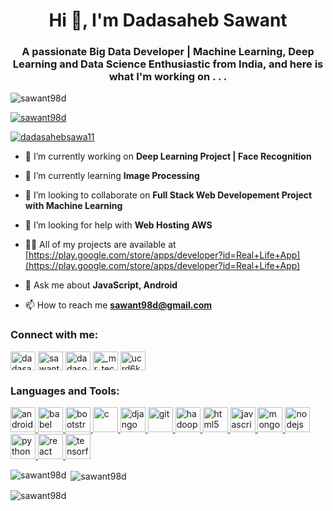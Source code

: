 <h1 align="center">Hi 👋, I'm Dadasaheb Sawant</h1>
<h3 align="center">A passionate Big Data Developer | Machine Learning, Deep Learning and Data Science Enthusiastic from India, and here is what I'm working on . . .</h3>

<p align="left"> <img src="https://komarev.com/ghpvc/?username=sawant98d&label=Profile%20views&color=0e75b6&style=flat" alt="sawant98d" /> </p>

<p align="left"> <a href="https://github.com/ryo-ma/github-profile-trophy"><img src="https://github-profile-trophy.vercel.app/?username=sawant98d" alt="sawant98d" /></a> </p>

<p align="left"> <a href="https://twitter.com/dadasahebsawa11" target="blank"><img src="https://img.shields.io/twitter/follow/dadasahebsawa11?logo=twitter&style=for-the-badge" alt="dadasahebsawa11" /></a> </p>

- 🔭 I’m currently working on **Deep Learning Project | Face Recognition**

- 🌱 I’m currently learning **Image Processing**

- 👯 I’m looking to collaborate on **Full Stack Web Developement Project with Machine Learning**

- 🤝 I’m looking for help with **Web Hosting AWS**

- 👨‍💻 All of my projects are available at [https://play.google.com/store/apps/developer?id=Real+Life+App](https://play.google.com/store/apps/developer?id=Real+Life+App)

- 💬 Ask me about **JavaScript, Android**

- 📫 How to reach me **sawant98d@gmail.com**

<h3 align="left">Connect with me:</h3>
<p align="left">
<a href="https://twitter.com/dadasahebsawa11" target="blank"><img align="center" src="https://cdn.jsdelivr.net/npm/simple-icons@3.0.1/icons/twitter.svg" alt="dadasahebsawa11" height="30" width="40" /></a>
<a href="https://linkedin.com/in/sawant98d" target="blank"><img align="center" src="https://cdn.jsdelivr.net/npm/simple-icons@3.0.1/icons/linkedin.svg" alt="sawant98d" height="30" width="40" /></a>
<a href="https://fb.com/dadaso.sawant.75" target="blank"><img align="center" src="https://cdn.jsdelivr.net/npm/simple-icons@3.0.1/icons/facebook.svg" alt="dadaso.sawant.75" height="30" width="40" /></a>
<a href="https://instagram.com/_mr_techie_" target="blank"><img align="center" src="https://cdn.jsdelivr.net/npm/simple-icons@3.0.1/icons/instagram.svg" alt="_mr_techie_" height="30" width="40" /></a>
<a href="https://www.youtube.com/c/ucrd6kzio8eq_d1026zlzi2q" target="blank"><img align="center" src="https://cdn.jsdelivr.net/npm/simple-icons@3.0.1/icons/youtube.svg" alt="ucrd6kzio8eq_d1026zlzi2q" height="30" width="40" /></a>
</p>

<h3 align="left">Languages and Tools:</h3>
<p align="left"> <a href="https://developer.android.com" target="_blank"> <img src="https://www.vectorlogo.zone/logos/android/android-official.svg" alt="android" width="40" height="40"/> </a> <a href="https://babeljs.io/" target="_blank"> <img src="https://www.vectorlogo.zone/logos/babeljs/babeljs-icon.svg" alt="babel" width="40" height="40"/> </a> <a href="https://getbootstrap.com" target="_blank"> <img src="https://www.vectorlogo.zone/logos/getbootstrap/getbootstrap-ar21.svg" alt="bootstrap" width="40" height="40"/> </a> <a href="https://www.cprogramming.com/" target="_blank"> <img src="https://devicons.github.io/devicon/devicon.git/icons/c/c-original.svg" alt="c" width="40" height="40"/> </a> <a href="https://www.djangoproject.com/" target="_blank"> <img src="https://www.vectorlogo.zone/logos/djangoproject/djangoproject-ar21.svg" alt="django" width="40" height="40"/> </a> <a href="https://git-scm.com/" target="_blank"> <img src="https://www.vectorlogo.zone/logos/git-scm/git-scm-icon.svg" alt="git" width="40" height="40"/> </a> <a href="https://hadoop.apache.org/" target="_blank"> <img src="https://www.vectorlogo.zone/logos/apache_hadoop/apache_hadoop-icon.svg" alt="hadoop" width="40" height="40"/> </a> <a href="https://www.w3.org/html/" target="_blank"> <img src="https://www.vectorlogo.zone/logos/w3_html5/w3_html5-ar21.svg" alt="html5" width="40" height="40"/> </a> <a href="https://developer.mozilla.org/en-US/docs/Web/JavaScript" target="_blank"> <img src="https://www.vectorlogo.zone/logos/javascript/javascript-icon.svg" alt="javascript" width="40" height="40"/> </a> <a href="https://www.mongodb.com/" target="_blank"> <img src="https://www.vectorlogo.zone/logos/mongodb/mongodb-ar21.svg" alt="mongodb" width="40" height="40"/> </a> <a href="https://nodejs.org" target="_blank"> <img src="https://www.vectorlogo.zone/logos/nodejs/nodejs-ar21.svg" alt="nodejs" width="40" height="40"/> </a> <a href="https://www.python.org" target="_blank"> <img src="https://www.vectorlogo.zone/logos/python/python-ar21.svg" alt="python" width="40" height="40"/> </a> <a href="https://reactjs.org/" target="_blank"> <img src="https://www.vectorlogo.zone/logos/reactjs/reactjs-ar21.svg" alt="react" width="40" height="40"/> </a> <a href="https://www.tensorflow.org" target="_blank"> <img src="https://www.vectorlogo.zone/logos/tensorflow/tensorflow-icon.svg" alt="tensorflow" width="40" height="40"/> </a> </p>

<p><img align="left" src="https://github-readme-stats.vercel.app/api/top-langs?username=sawant98d&show_icons=true&locale=en&layout=compact" alt="sawant98d" /></p>

<p>&nbsp;<img align="center" src="https://github-readme-stats.vercel.app/api?username=sawant98d&show_icons=true&locale=en" alt="sawant98d" /></p>

<p><img align="center" src="https://github-readme-streak-stats.herokuapp.com/?user=sawant98d&" alt="sawant98d" /></p>

